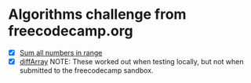 # Algorithms challenge from freecodecamp.org

- [x] [Sum all numbers in range](./src/sumAll.js)
- [x] [diffArray](./src/diffArray.js) NOTE: These worked out when testing locally, but not when submitted to the freecodecamp sandbox.
